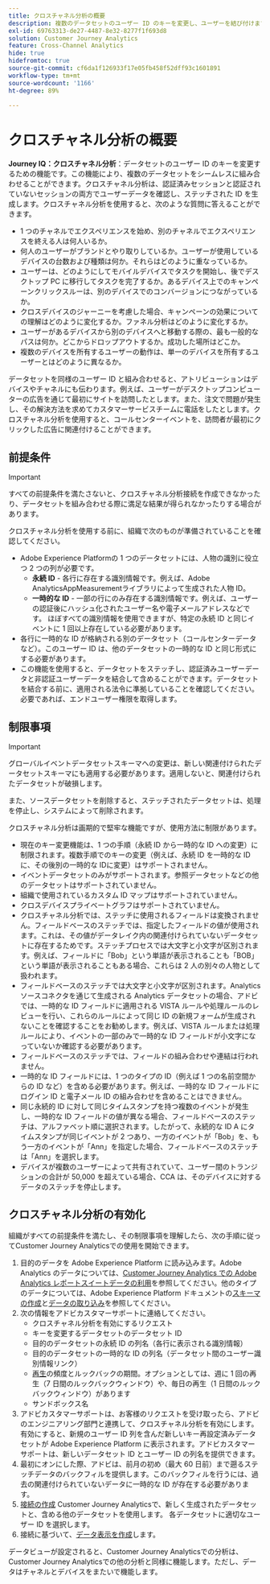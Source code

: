 ```yaml
---
title: クロスチャネル分析の概要
description: 複数のデータセットのユーザー ID のキーを変更し、ユーザーを結び付けます。
exl-id: 69763313-de27-4487-8e32-8277f1f693d8
solution: Customer Journey Analytics
feature: Cross-Channel Analytics
hide: true
hidefromtoc: true
source-git-commit: cf6da1f126933f17e05fb458f52dff93c1601891
workflow-type: tm+mt
source-wordcount: '1166'
ht-degree: 89%

---
```


# クロスチャネル分析の概要

**Journey IQ：クロスチャネル分析**：データセットのユーザー ID のキーを変更するための機能です。この機能により、複数のデータセットをシームレスに組み合わせることができます。クロスチャネル分析は、認証済みセッションと認証されていないセッションの両方でユーザーデータを確認し、ステッチされた ID を生成します。クロスチャネル分析を使用すると、次のような質問に答えることができます。

* 1 つのチャネルでエクスペリエンスを始め、別のチャネルでエクスペリエンスを終える人は何人いるか。
* 何人のユーザーがブランドとやり取りしているか。ユーザーが使用しているデバイスの台数および種類は何か。それらはどのように重なっているか。
* ユーザーは、どのようにしてモバイルデバイスでタスクを開始し、後でデスクトップ PC に移行してタスクを完了するか。あるデバイス上でのキャンペーンクリックスルーは、別のデバイスでのコンバージョンにつながっているか。
* クロスデバイスのジャーニーを考慮した場合、キャンペーンの効果についての理解はどのように変化するか。ファネル分析はどのように変化するか。
* ユーザーがあるデバイスから別のデバイスへと移動する際の、最も一般的なパスは何か。どこからドロップアウトするか。成功した場所はどこか。
* 複数のデバイスを所有するユーザーの動作は、単一のデバイスを所有するユーザーとはどのように異なるか。

データセットを同様のユーザー ID と組み合わせると、アトリビューションはデバイスやチャネルにも伝わります。例えば、ユーザーがデスクトップコンピューターの広告を通じて最初にサイトを訪問したとします。また、注文で問題が発生し、その解決方法を求めてカスタマーサービスチームに電話をしたとします。クロスチャネル分析を使用すると、コールセンターイベントを、訪問者が最初にクリックした広告に関連付けることができます。

## 前提条件

>[!IMPORTANT]
>
>すべての前提条件を満たさないと、クロスチャネル分析接続を作成できなかったり、データセットを組み合わせる際に満足な結果が得られなかったりする場合があります。

クロスチャネル分析を使用する前に、組織で次のものが準備されていることを確認してください。

* Adobe Experience Platformの 1 つのデータセットには、人物の識別に役立つ 2 つの列が必要です。
   * **永続 ID** - 各行に存在する識別情報です。例えば、Adobe AnalyticsAppMeasurementライブラリによって生成された人物 ID。
   * **一時的な ID** - 一部の行にのみ存在する識別情報です。例えば、ユーザーの認証後にハッシュ化されたユーザー名や電子メールアドレスなどです。 ほぼすべての識別情報を使用できますが、特定の永続 ID と同じイベントに 1 回以上存在している必要があります。
* 各行に一時的な ID が格納される別のデータセット（コールセンターデータなど）。このユーザー ID は、他のデータセットの一時的な ID と同じ形式にする必要があります。
* この機能を使用すると、データセットをステッチし、認証済みユーザーデータと非認証ユーザーデータを結合して含めることができます。データセットを結合する前に、適用される法令に準拠していることを確認してください。必要であれば、エンドユーザー権限を取得します。

## 制限事項

>[!IMPORTANT]
>
>グローバルイベントデータセットスキーマへの変更は、新しい関連付けられたデータセットスキーマにも適用する必要があります。適用しないと、関連付けられたデータセットが破損します。
>
>また、ソースデータセットを削除すると、ステッチされたデータセットは、処理を停止し、システムによって削除されます。

クロスチャネル分析は画期的で堅牢な機能ですが、使用方法に制限があります。

* 現在のキー変更機能は、1 つの手順（永続 ID から一時的な ID への変更）に制限されます。複数手順でのキーの変更（例えば、永続 ID を一時的な ID に、その後別の一時的な IDに変更）はサポートされません。
* イベントデータセットのみがサポートされます。参照データセットなどの他のデータセットはサポートされていません。
* 組織で使用されているカスタム ID マップはサポートされていません。
* クロスデバイスプライベートグラフはサポートされていません。
* クロスチャネル分析では、ステッチに使用されるフィールドは変換されません。フィールドベースのステッチでは、指定したフィールドの値が使用されます。これは、その値がデータレイク内の関連付けられていないデータセットに存在するためです。ステッチプロセスでは大文字と小文字が区別されます。例えば、フィールドに「Bob」という単語が表示されることも「BOB」という単語が表示されることもある場合、これらは 2 人の別々の人物として扱われます。
* フィールドベースのステッチでは大文字と小文字が区別されます。Analytics ソースコネクタを通じて生成される Analytics データセットの場合、アドビでは、一時的な ID フィールドに適用される VISTA ルールや処理ルールのレビューを行い、これらのルールによって同じ ID の新規フォームが生成されないことを確認することをお勧めします。例えば、VISTA ルールまたは処理ルールにより、イベントの一部のみで一時的な ID フィールドが小文字になっていないか確認する必要があります。
* フィールドベースのステッチでは、フィールドの組み合わせや連結は行われません。
* 一時的な ID フィールドには、1 つのタイプの ID（例えば 1 つの名前空間からの ID など）を含める必要があります。例えば、一時的な ID フィールドにログイン ID と電子メール ID の組み合わせを含めることはできません。
* 同じ永続的 ID に対して同じタイムスタンプを持つ複数のイベントが発生し、一時的な ID フィールドの値が異なる場合、フィールドベースのステッチは、アルファベット順に選択されます。したがって、永続的な ID A にタイムスタンプが同じイベントが 2 つあり、一方のイベントが「Bob」を、もう一方のイベントが「Ann」を指定した場合、フィールドベースのステッチは「Ann」を選択します。
* デバイスが複数のユーザーによって共有されていて、ユーザー間のトランジションの合計が 50,000 を超えている場合、CCA は、そのデバイスに対するデータのステッチを停止します。


## クロスチャネル分析の有効化

組織がすべての前提条件を満たし、その制限事項を理解したら、次の手順に従ってCustomer Journey Analyticsでの使用を開始できます。

1. 目的のデータを Adobe Experience Platform に読み込みます。Adobe Analytics のデータについては、[Customer Journey Analytics での Adobe Analytics レポートスイートデータの利用](/help/getting-started/aa-vs-cja/aa-data-in-cja.md)を参照してください。他のタイプのデータについては、Adobe Experience Platform ドキュメントの[スキーマの作成](https://experienceleague.adobe.com/docs/experience-platform/xdm/tutorials/create-schema-ui.html?lang=ja)と[データの取り込み](https://experienceleague.adobe.com/docs/experience-platform/ingestion/home.html?lang=ja)を参照してください。
1. 次の情報をアドビカスタマーサポートに連絡してください。
   * クロスチャネル分析を有効にするリクエスト
   * キーを変更するデータセットのデータセット ID
   * 目的のデータセットの永続 ID の列名（各行に表示される識別情報）
   * 目的のデータセットの一時的な ID の列名（データセット間のユーザー識別情報リンク）
   * [再生](replay.md)の頻度とルックバックの期間。オプションとしては、週に 1 回の再生（7 日間のルックバックウィンドウ）や、毎日の再生（1 日間のルックバックウィンドウ）があります
   * サンドボックス名
1. アドビカスタマーサポートは、お客様のリクエストを受け取ったら、アドビのエンジニアリング部門と連携して、クロスチャネル分析を有効にします。有効にすると、新規のユーザー ID 列を含んだ新しいキー再設定済みデータセットが Adobe Experience Platform に表示されます。アドビカスタマーサポートは、新しいデータセット ID とユーザー ID の列名を提供できます。
1. 最初にオンにした際、アドビは、前月の初め（最大 60 日前）まで遡るステッチデータのバックフィルを提供します。このバックフィルを行うには、過去の関連付けられていないデータに一時的な ID が存在する必要があります。
1. [接続の作成](/help/connections/create-connection.md) Customer Journey Analyticsで、新しく生成されたデータセットと、含める他のデータセットを使用します。 各データセットに適切なユーザー ID を選択します。
1. 接続に基づいて、[データ表示を作成](/help/data-views/create-dataview.md)します。

<!-- To do: Paragraph on backfill once product and marketing determine the best way forward. -->

データビューが設定されると、Customer Journey Analyticsでの分析は、Customer Journey Analyticsでの他の分析と同様に機能します。ただし、データはチャネルとデバイスをまたいで機能します。
